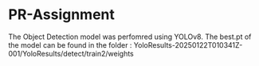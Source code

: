 # PR-Assignment

The Object Detection model was perfomred using YOLOv8. The best.pt of the model can be found in the folder :
YoloResults-20250122T010341Z-001/YoloResults/detect/train2/weights
